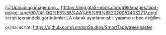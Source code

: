 [[![Uploading image.png…]()](https://img.gta5-mods.com/q95/images/lapd-police-tape/007f4f-QQ%E6%88%AA%E5%9B%BE20200524032717.png)
](https://img.gta5-mods.com/q95/images/lapd-police-tape/007f4f-QQ%E6%88%AA%E5%9B%BE20200524032717.png)
script içersindeki görünümler LA olarak ayarlanmıştır.
yapımcısı ben değilim.

orjinal script: https://github.com/LondonStudios/SmartTape/tree/master
